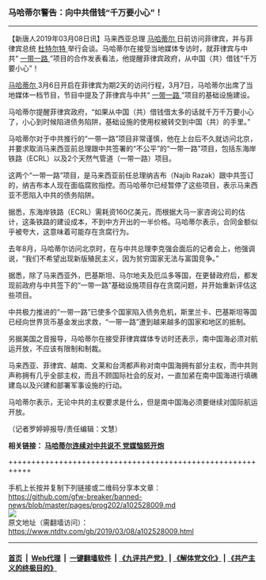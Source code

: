 ### 马哈蒂尔警告：向中共借钱“千万要小心”！
------------------------

<div class="post_content" itemprop="articleBody">
 <p>
  【新唐人2019年03月08日讯】马来西亚总理
  <a href="https://www.ntdtv.com/gb/马哈蒂尔.htm">
   马哈蒂尔
  </a>
  日前访问菲律宾，并与菲律宾总统
  <a href="https://www.ntdtv.com/gb/杜特尔特.htm">
   杜特尔特
  </a>
  举行会谈。马哈蒂尔在接受当地媒体专访时，就菲律宾与中共“
  <a href="https://www.ntdtv.com/gb/一带一路.htm">
   一带一路
  </a>
  ”项目的合作发表看法，他提醒菲律宾政府，从中国（共）借钱“千万要小心”！
 </p>
 <p>
  <a href="https://www.ntdtv.com/gb/马哈蒂尔.htm">
   马哈蒂尔
  </a>
  3月6日开启在菲律宾为期2天的访问行程，3月7日，马哈蒂尔出席了当地媒体一档节目，节目中提及了菲律宾与中共“
  <a href="https://www.ntdtv.com/gb/一带一路.htm">
   一带一路
  </a>
  ”项目的基础设施建设。
 </p>
 <p>
  马哈蒂尔提醒菲律宾政府，“如果从中国（共）借钱借太多的话就千万千万要小心了，小心到时候陷进债务陷阱，基础设施的使用权被转交到中国（共）的手里。”
 </p>
 <p>
  马哈蒂尔对于中共推行的“一带一路”项目非常谨慎，他在上台后不久就访问北京，并要求取消马来西亚前总理跟中共签署的“不公平”的“一带一路”项目，包括东海岸铁路（ECRL）以及2个天然气管道（一带一路）项目。
 </p>
 <p>
  这两个“一带一路”项目，是马来西亚前任总理纳吉布（Najib Razak）跟中共签订的，纳吉布本人现在面临腐败指控。而马哈蒂尔已经暂停了这些项目，表示马来西亚不愿陷入中共的债务陷阱。
 </p>
 <p>
  据悉，东海岸铁路（ECRL）需耗资160亿美元，而根据大马一家咨询公司的估计，这条铁路的建设成本，不到中方开出的一半价格。马哈蒂尔表示，合同金额似乎被夸大，这意味着可能存在贪腐行为。
 </p>
 <p>
  去年8月，马哈蒂尔访问北京时，在与中共总理李克强会面后的记者会上，他强调说，“我们不希望出现新版殖民主义，因为贫穷国家无法与富国竞争。”
 </p>
 <p>
  据悉，除了马来西亚外，巴基斯坦、马尔地夫及厄瓜多等国，在更替政府后，都发现前政府与中共签下的“一带一路”基础设施项目存在贪腐问题，并开始重新评估这些项目。
 </p>
 <p>
  中共极力推进的“一带一路”已使多个国家陷入债务危机，斯里兰卡、巴基斯坦等国已经向世界货币基金发出求救，“一带一路”遭到越来越多的国家和地区的抵制。
 </p>
 <p>
  另据美国之音报导，马哈蒂尔在接受菲律宾媒体专访时还表示，南中国海必须对航运开放，不应该有限制和制裁。
 </p>
 <p>
  马来西亚、菲律宾、越南、文莱和台湾都声称对南中国海拥有部分主权，而中共则声称拥有几乎全部主权，而且不顾国际社会的反对，一直加紧在南中国海进行填礁建岛以及兴建和部署军事设施的行动。
 </p>
 <p>
  马哈蒂尔表示，无论中共的主权要求是什么，但是南中国海必须要继续对国际航运开放。
 </p>
 <p>
  （记者罗婷婷报导/责任编辑：文慧）
 </p>
 <p>
  <strong>
   相关链接：
   <a href="https://www.ntdtv.com/b5/2018/08/30/a1389479.html">
    马哈蒂尔连续对中共说不 党媒恼怒开炮
   </a>
  </strong>
 </p>
 <div class="single_ad">
 </div>
</div>

+++++++++++++++++++++++++++++++++++++++++++++++++++++++++++<br/><br/>
手机上长按并复制下列链接或二维码分享本文章：<br/>
https://github.com/gfw-breaker/banned-news/blob/master/pages/prog202/a102528009.md <br/>
<a href='https://github.com/gfw-breaker/banned-news/blob/master/pages/prog202/a102528009.md'><img src='https://github.com/gfw-breaker/banned-news/blob/master/pages/prog202/a102528009.md.png'/></a> <br/>
原文地址（需翻墙访问）：https://www.ntdtv.com/gb/2019/03/08/a102528009.html


------------------------
#### [首页](https://github.com/gfw-breaker/banned-news/blob/master/README.md) &nbsp;|&nbsp; [Web代理](https://github.com/labour-camp/helloworld) &nbsp;|&nbsp; [一键翻墙软件](https://github.com/gfw-breaker/nogfw/blob/master/README.md) &nbsp;| [《九评共产党》](https://github.com/gfw-breaker/9ping.md/blob/master/README.md#九评之一评共产党是什么) | [《解体党文化》](https://github.com/gfw-breaker/jtdwh.md/blob/master/README.md) | [《共产主义的终极目的》](https://github.com/gfw-breaker/gczydzjmd.md/blob/master/README.md)

